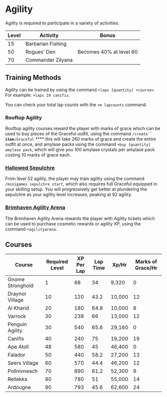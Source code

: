 # Agility

Agility is required to participate in a variety of activities.

| Level | Activity          | Bonus                   |
| ----- | ----------------- | ----------------------- |
| 15    | Barbarian Fishing |                         |
| 50    | Rogues' Den       | Becomes 40% at level 80 |
| 70    | Commander Zilyana |                         |

## Training Methods

Agility can be trained by using the command `+laps [quantity] <course>`. For example: `+laps 10 canifis`.

You can check your total lap counts with the `+m lapcounts` command.

### Rooftop Agility

Rooftop agility courses reward the player with marks of grace which can be used to buy pieces of the Graceful outfit, using the command `/create`` `**`item:`**`Graceful` **** this will take 260 marks of grace and create the entire outfit at once, and amylase packs using the command `+buy [quantity] amylase pack`, which will give you 100 amylase crystals per amylase pack costing 10 marks of grace each.

### [Hallowed Sepulchre](https://wiki.oldschool.gg/minigames/hallowed-sepulchre)

From level 52 agility, the player may train agility using the command `/minigames sepulchre start`, which also requires full Graceful equipped in your skilling setup. You will progressively get better at plundering the sepulchre as your agility level increases, peaking at 92 agility.

### [Brimhaven Agility Arena](https://wiki.oldschool.gg/minigames/brimhaven-agility-arena)

The Brimhaven Agility Arena rewards the player with Agility tickets which can be used to purchase cosmetic rewards or agility XP, using the command `+agilityarena`.

## Courses

| **Course**       | **Required Level** | **XP Per Lap** | **Lap Time** | **Xp/Hr** | **Marks of Grace/Hr** |
| ---------------- | ------------------ | -------------- | ------------ | --------- | --------------------- |
| Gnome Stronghold | 1                  | 88             | 34           | 9,320     | 0                     |
| Draynor Village  | 10                 | 120            | 43.2         | 10,000    | 12                    |
| Al Kharid        | 20                 | 180            | 64.8         | 10,000    | 8                     |
| Varrock          | 30                 | 238            | 66           | 13,000    | 12                    |
| Penguin Agility  | 30                 | 540            | 65.6         | 29,160    | 0                     |
| Canifis          | 40                 | 240            | 75           | 19,200    | 19                    |
| Ape Atoll        | 48                 | 580            | 45           | 46,400    | 0                     |
| Falador          | 50                 | 440            | 58.2         | 27,200    | 13                    |
| Seers Village    | 60                 | 570            | 44.4         | 46,200    | 12                    |
| Pollnivneach     | 70                 | 890            | 61.2         | 52,300    | 9                     |
| Rellekka         | 80                 | 780            | 51           | 55,000    | 14                    |
| Ardougne         | 90                 | 793            | 45.6         | 62,600    | 24                    |
